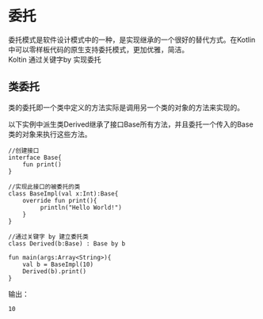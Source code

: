 # 委托
委托模式是软件设计模式中的一种，是实现继承的一个很好的替代方式。在Kotlin中可以零样板代码的原生支持委托模式，更加优雅，简洁。    
Koltin 通过关键字by 实现委托

## 类委托
类的委托即一个类中定义的方法实际是调用另一个类的对象的方法来实现的。    

以下实例中派生类Derived继承了接口Base所有方法，并且委托一个传入的Base类的对象来执行这些方法。

~~~
//创建接口
interface Base{
    fun print()
}

//实现此接口的被委托的类
class BaseImpl(val x:Int):Base{
    override fun print(){
         println("Hello World!")
    }
}

//通过关键字 by 建立委托类
class Derived(b:Base) : Base by b

fun main(args:Array<String>){
    val b = BaseImpl(10)
    Derived(b).print()
}
~~~
输出：
~~~
10
~~~
